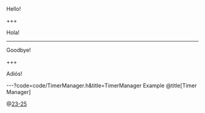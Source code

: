 Hello!

+++

Hola!

---

Goodbye!

+++

Adiós!

---?code=code/TimerManager.h&title=TimerManager Example
@title[Timer Manager]

@[23-25](Typedefs.)

